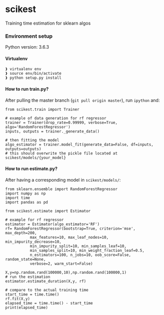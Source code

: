 # scikest
Training time estimation for sklearn algos
### Environment setup
Python version: 3.6.3
#### Virtualenv
```
❱ virtualenv env
❱ source env/bin/activate
❱ python setup.py install
```
#### How to run train.py?

After pulling the master branch (`git pull origin master`),
run `ipython` and:

```
from scikest.train import Trainer

# example of data generation for rf regressor
trainer = Trainer(drop_rate=0.99999, verbose=True, algo='RandomForestRegressor')
inputs, outputs = trainer._generate_data()

# then fitting the model
algo_estimator = trainer.model_fit(generate_data=False, df=inputs, outputs=outputs)
# this should overwrite the pickle file located at scikest/models/{your_model}
```
#### How to run estimate.py?

After having a corresponding model in `scikest/models/`:

```
from sklearn.ensemble import RandomForestRegressor
import numpy as np
import time
import pandas as pd

from scikest.estimate import Estimator

# example for rf regressor
estimator = Estimator(algo_estimator='RF')
rf= RandomForestRegressor(bootstrap=True, criterion='mse', max_depth=200,
           max_features=10, max_leaf_nodes=10, min_impurity_decrease=10,
           min_impurity_split=10, min_samples_leaf=10,
           min_samples_split=10, min_weight_fraction_leaf=0.5,
           n_estimators=100, n_jobs=10, oob_score=False, random_state=None,
           verbose=2, warm_start=False)

X,y=np.random.rand(100000,10),np.random.rand(100000,1)
# run the estimation
estimator.estimate_duration(X,y, rf)

# compare to the actual training time
start_time = time.time()
rf.fit(X,y)
elapsed_time = time.time() - start_time
print(elapsed_time)
```